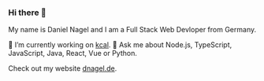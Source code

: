 ### Hi there 👋

My name is Daniel Nagel and I am a Full Stack Web Devloper from Germany.

🔭 I’m currently working on [kcal](https://github.com/danielnagel/kcal).
💬 Ask me about Node.js, TypeScript, JavaScript, Java, React, Vue or Python.

Check out my website [dnagel.de](https://dnagel.de/).

<!--
**danielnagel/danielnagel** is a ✨ _special_ ✨ repository because its `README.md` (this file) appears on your GitHub profile.

Here are some ideas to get you started:

- 🔭 I’m currently working on ...
- 🌱 I’m currently learning ...
- 👯 I’m looking to collaborate on ...
- 🤔 I’m looking for help with ...
- 💬 Ask me about ...
- 📫 How to reach me: ...
- 😄 Pronouns: ...
- ⚡ Fun fact: ...
-->
